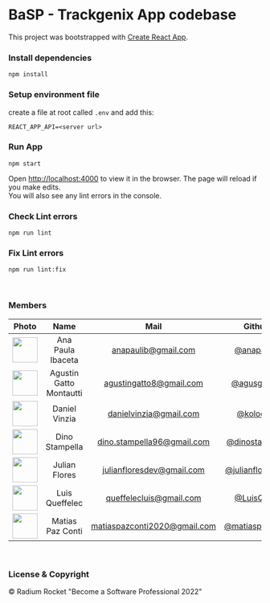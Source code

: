 # BaSP - Trackgenix App codebase

This project was bootstrapped with [Create React App](https://github.com/facebook/create-react-app).


### Install dependencies

    npm install

### Setup environment file
create a file at root called `.env` and add this:

    REACT_APP_API=<server url>

### Run App
    npm start

Open [http://localhost:4000](http://localhost:3000) to view it in the browser.
The page will reload if you make edits.\
You will also see any lint errors in the console.


### Check Lint errors
    npm run lint

### Fix Lint errors
    npm run lint:fix

<br>

### Members

|Photo | Name  | Mail | Github | Position |
| :-----: | :-----: | :-----: | :-----: | :-----: |
<img src="https://avatars.githubusercontent.com/u/111021814?v=4" height="50" width="50">| Ana Paula Ibaceta | anapaulib@gmail.com | [@anapaulib](<https://github.com/anapaulib>) | QA |
<img src="https://avatars.githubusercontent.com/u/105654197?v=4" height="50" width="50">| Agustin Gatto Montautti | agustingatto8@gmail.com | [@agusgatto8](<https://github.com/agusgatto8>) | QA |
<img src="https://avatars.githubusercontent.com/u/95362032?v=4" height="50" width="50">| Daniel Vinzia | danielvinzia@gmail.com | [@kolodani](<https://github.com/kolodani>) | DEV |
<img src="https://avatars.githubusercontent.com/u/104790748?v=4" height="50" width="50">| Dino Stampella | dino.stampella96@gmail.com | [@dinostampella](<https://github.com/DinoStampella>) | DEV |
<img src="https://avatars.githubusercontent.com/u/96196361?v=4" height="50" width="50">| Julian Flores | julianfloresdev@gmail.com | [@julianfloresdev](<https://github.com/JulianFloresDev>) | DEV |
<img src="https://avatars.githubusercontent.com/u/111021329?v=4" height="50" width="50">| Luis Queffelec | queffelecluis@gmail.com |[@LuisQueff](<https://github.com/LuisQueff>) | QA |
<img src="https://avatars.githubusercontent.com/u/100850660?v=4" height="50" width="50">| Matias Paz Conti | matiaspazconti2020@gmail.com | [@matiaspazconti](<https://github.com/MatiasPazConti>) | DEV |
<br>

### License & Copyright

© Radium Rocket "Become a Software Professional 2022"
